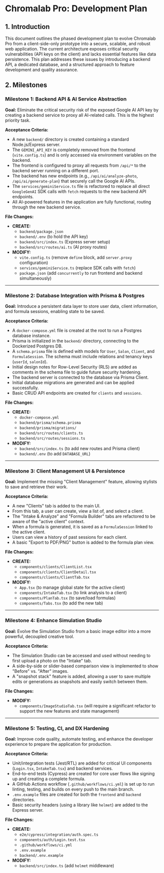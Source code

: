 # Chromalab Pro: Development Plan

## 1. Introduction

This document outlines the phased development plan to evolve Chromalab Pro from a client-side-only prototype into a secure, scalable, and robust web application. The current architecture exposes critical security vulnerabilities (API keys on the client) and lacks essential features like data persistence. This plan addresses these issues by introducing a backend API, a dedicated database, and a structured approach to feature development and quality assurance.

## 2. Milestones

### Milestone 1: Backend API & AI Service Abstraction
**Goal:** Eliminate the critical security risk of the exposed Google AI API key by creating a backend service to proxy all AI-related calls. This is the highest priority task.

**Acceptance Criteria:**
- A new `backend/` directory is created containing a standard Node.js/Express server.
- The `GEMINI_API_KEY` is completely removed from the frontend (`vite.config.ts`) and is only accessed via environment variables on the backend.
- The frontend is configured to proxy all requests from `/api/*` to the backend server running on a different port.
- The backend has new endpoints (e.g., `/api/ai/analyze-photo`, `/api/ai/generate-plan`) that securely call the Google AI APIs.
- The `services/geminiService.ts` file is refactored to replace all direct `GoogleGenAI` SDK calls with `fetch` requests to the new backend API endpoints.
- All AI-powered features in the application are fully functional, routing through the new backend service.

**File Changes:**
- **CREATE:**
  - `backend/package.json`
  - `backend/.env` (to hold the API key)
  - `backend/src/index.ts` (Express server setup)
  - `backend/src/routes/ai.ts` (AI proxy routes)
- **MODIFY:**
  - `vite.config.ts` (remove `define` block, add `server.proxy` configuration)
  - `services/geminiService.ts` (replace SDK calls with `fetch`)
  - `package.json` (add `concurrently` to run frontend and backend simultaneously)

---

### Milestone 2: Database Integration with Prisma & Postgres
**Goal:** Introduce a persistent data layer to store user data, client information, and formula sessions, enabling state to be saved.

**Acceptance Criteria:**
- A `docker-compose.yml` file is created at the root to run a Postgres database instance.
- Prisma is initialized in the `backend/` directory, connecting to the Dockerized Postgres DB.
- A `schema.prisma` file is defined with models for `User`, `Salon`, `Client`, and `FormulaSession`. The schema must include relations and tenancy keys (`userId`, `salonId`).
- Initial design notes for Row-Level Security (RLS) are added as comments in the schema file to guide future security hardening.
- The backend server is connected to the database via Prisma Client.
- Initial database migrations are generated and can be applied successfully.
- Basic CRUD API endpoints are created for `clients` and `sessions`.

**File Changes:**
- **CREATE:**
  - `docker-compose.yml`
  - `backend/prisma/schema.prisma`
  - `backend/prisma/migrations/`
  - `backend/src/routes/clients.ts`
  - `backend/src/routes/sessions.ts`
- **MODIFY:**
  - `backend/src/index.ts` (to add new routes and Prisma client)
  - `backend/.env` (to add `DATABASE_URL`)

---

### Milestone 3: Client Management UI & Persistence
**Goal:** Implement the missing "Client Management" feature, allowing stylists to save and retrieve their work.

**Acceptance Criteria:**
- A new "Clients" tab is added to the main UI.
- From this tab, a user can create, view a list of, and select a client.
- The "Intake & Analyze" and "Formula Builder" tabs are refactored to be aware of the "active client" context.
- When a formula is generated, it is saved as a `FormulaSession` linked to the active client.
- Users can view a history of past sessions for each client.
- A basic "Export to PDF/PNG" button is added to the formula plan view.

**File Changes:**
- **CREATE:**
  - `components/clients/ClientList.tsx`
  - `components/clients/ClientDetail.tsx`
  - `components/clients/ClientTab.tsx`
- **MODIFY:**
  - `App.tsx` (to manage global state for the active client)
  - `components/IntakeTab.tsx` (to link analysis to a client)
  - `components/PlanTab.tsx` (to save/load formulas)
  - `components/Tabs.tsx` (to add the new tab)

---

### Milestone 4: Enhance Simulation Studio
**Goal:** Evolve the Simulation Studio from a basic image editor into a more powerful, decoupled creative tool.

**Acceptance Criteria:**
- The Simulation Studio can be accessed and used without needing to first upload a photo on the "Intake" tab.
- A side-by-side or slider-based comparison view is implemented to show "Before" vs. "After" images.
- A "snapshot stack" feature is added, allowing a user to save multiple edits or generations as snapshots and easily switch between them.

**File Changes:**
- **MODIFY:**
  - `components/ImageStudioTab.tsx` (will require a significant refactor to support the new features and state management)

---

### Milestone 5: Testing, CI, and DX Hardening
**Goal:** Improve code quality, automate testing, and enhance the developer experience to prepare the application for production.

**Acceptance Criteria:**
- Unit/integration tests (Jest/RTL) are added for critical UI components (`Login.tsx`, `IntakeTab.tsx`) and backend services.
- End-to-end tests (Cypress) are created for core user flows like signing up and creating a complete formula.
- A GitHub Actions workflow (`.github/workflows/ci.yml`) is set up to run linting, testing, and builds on every push to the main branch.
- `.env.example` files are created for both the `frontend` and `backend` directories.
- Basic security headers (using a library like `helmet`) are added to the Express server.

**File Changes:**
- **CREATE:**
  - `e2e/cypress/integration/auth.spec.ts`
  - `components/auth/Login.test.tsx`
  - `.github/workflows/ci.yml`
  - `.env.example`
  - `backend/.env.example`
- **MODIFY:**
  - `backend/src/index.ts` (add `helmet` middleware)
